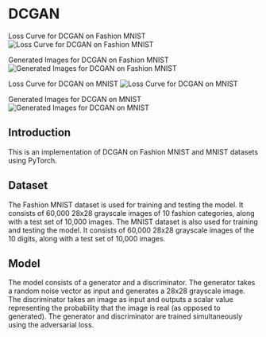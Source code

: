 # DCGAN

Loss Curve for DCGAN on Fashion MNIST
![Loss Curve for DCGAN on Fashion MNIST](../DCGAN/results/output_FashionMNIST_curve.png)

Generated Images for DCGAN on Fashion MNIST
![Generated Images for DCGAN on Fashion MNIST](../DCGAN/results/output_FashionMNIST.png)

Loss Curve for DCGAN on MNIST
![Loss Curve for DCGAN on MNIST](../DCGAN/results/output_MNIST_curve.png)

Generated Images for DCGAN on MNIST
![Generated Images for DCGAN on MNIST](../DCGAN/results/output_MNIST.png)

## Introduction
This is an implementation of DCGAN on Fashion MNIST and MNIST datasets using PyTorch.

## Dataset
The Fashion MNIST dataset is used for training and testing the model. It consists of 60,000 28x28 grayscale images of 10 fashion categories, along with a test set of 10,000 images. The MNIST dataset is also used for training and testing the model. It consists of 60,000 28x28 grayscale images of the 10 digits, along with a test set of 10,000 images.

## Model
The model consists of a generator and a discriminator. The generator takes a random noise vector as input and generates a 28x28 grayscale image. The discriminator takes an image as input and outputs a scalar value representing the probability that the image is real (as opposed to generated). The generator and discriminator are trained simultaneously using the adversarial loss.


